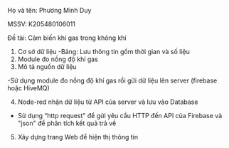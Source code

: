 Họ và tên: Phương Minh Duy

MSSV: K205480106011

Đề tài: Cảm biến khí gas trong không khí

1. Cơ sở dữ liệu
-Bảng: Lưu thông tin gồm thời gian và số liệu
2. Module đo nồng độ khí gas
3. Mô tả nguồn dữ liệu

-Sử dụng module đo nồng độ khí gas rồi gửi dữ liệu lên server (firebase hoặc HiveMQ)

4. Node-red nhận dữ liệu từ API của server và lưu vào Database

- Sử dụng “http request" để gửi yêu cầu HTTP đến API của Firebase và "json" để phân tích kết quả trả về

5. Xây dựng trang Web để hiện thị thông tin

